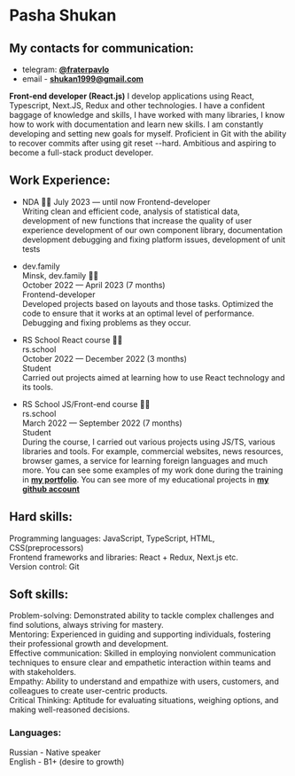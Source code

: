 # Pasha Shukan

## My contacts for communication:
* telegram: **[@fraterpavlo](https://t.me/fraterpavlo)** 
* email - **shukan1999@gmail.com**

**Front-end developer (React.js)**
I develop applications using React, Typescript, Next.JS, Redux and other technologies. I have a confident baggage of knowledge and skills, I have worked with many libraries, I know how to work with documentation and learn new skills. I am constantly developing and setting new goals for myself. Proficient in Git with the ability to recover commits after using git reset --hard. Ambitious and aspiring to become a full-stack product developer.

## Work Experience:
* NDA
  👨‍💻
  July 2023 — until now
  Frontend-developer  
  Writing clean and efficient code, analysis of statistical data, development of new functions that increase the quality of user experience development of our own component library, documentation development debugging and fixing platform issues, development of unit tests

* dev.family  
  Minsk, dev.family 👨‍💻  
  October 2022 — April 2023 (7 months)  
  Frontend-developer  
  Developed projects based on layouts and those tasks. Optimized the code to ensure that it works at an optimal level of performance. Debugging and fixing problems as they occur.  

* RS School React course 👨‍🎓  
  rs.school  
  October 2022 — December 2022 (3 months)  
  Student  
  Carried out projects aimed at learning how to use React technology and its tools.  

* RS School JS/Front-end course 👨‍🎓  
  rs.school  
  March 2022 — September 2022 (7 months)  
  Student  
  During the course, I carried out various projects using JS/TS, various libraries and tools. For example, commercial websites, news resources, browser games, a service for learning foreign languages and much more. You can see some examples of my work done during the training in **[my portfolio](https://fraterpavlo.github.io/my-portfolio/)**. You can see more of my educational projects in **[my github account](https://github.com/fraterpavlo)**  


## Hard skills:  
Programming languages: JavaScript, TypeScript, HTML, CSS(preprocessors)  
Frontend frameworks and libraries: React + Redux, Next.js etc.  
Version control: Git  

## Soft skills:  
Problem-solving: Demonstrated ability to tackle complex challenges and find solutions, always striving for mastery.  
Mentoring: Experienced in guiding and supporting individuals, fostering their professional growth and development.  
Effective communication: Skilled in employing nonviolent communication techniques to ensure clear and empathetic interaction within teams and with stakeholders.  
Empathy: Ability to understand and empathize with users, customers, and colleagues to create user-centric products.  
Critical Thinking: Aptitude for evaluating situations, weighing options, and making well-reasoned decisions.  

### Languages:  
Russian 󠁧󠁢󠁥- Native speaker  
English - B1+ (desire to growth)  
